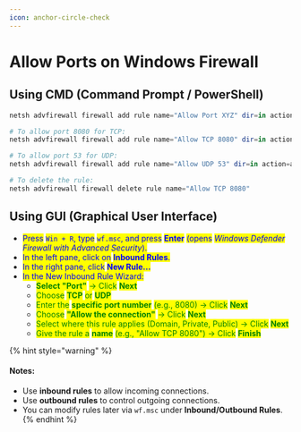```yaml
---
icon: anchor-circle-check
---
```


# Allow Ports on Windows Firewall

## Using CMD (Command Prompt / PowerShell)

```powershell
netsh advfirewall firewall add rule name="Allow Port XYZ" dir=in action=allow protocol=TCP localport=PORT_NUMBER

# To allow port 8080 for TCP:
netsh advfirewall firewall add rule name="Allow TCP 8080" dir=in action=allow protocol=TCP localport=8080

# To allow port 53 for UDP:
netsh advfirewall firewall add rule name="Allow UDP 53" dir=in action=allow protocol=UDP localport=53

# To delete the rule:
netsh advfirewall firewall delete rule name="Allow TCP 8080"
```



## Using GUI (Graphical User Interface)

* <mark style="color:blue;">Press</mark> <mark style="color:blue;"></mark><mark style="color:blue;">`Win + R`</mark><mark style="color:blue;">, type</mark> <mark style="color:blue;"></mark><mark style="color:blue;">`wf.msc`</mark><mark style="color:blue;">, and press</mark> <mark style="color:blue;"></mark><mark style="color:blue;">**Enter**</mark> <mark style="color:blue;"></mark><mark style="color:blue;">(opens</mark> <mark style="color:blue;"></mark>_<mark style="color:blue;">Windows Defender Firewall with Advanced Security</mark>_<mark style="color:blue;">).</mark>
* <mark style="color:blue;">In the left pane, click on</mark> <mark style="color:blue;"></mark><mark style="color:blue;">**Inbound Rules**</mark><mark style="color:blue;">.</mark>
* <mark style="color:blue;">In the right pane, click</mark> <mark style="color:blue;"></mark><mark style="color:blue;">**New Rule...**</mark>
* <mark style="color:blue;">In the New Inbound Rule Wizard:</mark>
  * <mark style="color:green;">**Select "Port"**</mark> <mark style="color:green;"></mark><mark style="color:green;">→ Click</mark> <mark style="color:green;"></mark><mark style="color:green;">**Next**</mark>
  * <mark style="color:green;">Choose</mark> <mark style="color:green;"></mark><mark style="color:green;">**TCP**</mark> <mark style="color:green;"></mark><mark style="color:green;">or</mark> <mark style="color:green;"></mark><mark style="color:green;">**UDP**</mark>
  * <mark style="color:green;">Enter the</mark> <mark style="color:green;"></mark><mark style="color:green;">**specific port number**</mark> <mark style="color:green;"></mark><mark style="color:green;">(e.g., 8080) → Click</mark> <mark style="color:green;"></mark><mark style="color:green;">**Next**</mark>
  * <mark style="color:green;">Choose</mark> <mark style="color:green;"></mark><mark style="color:green;">**"Allow the connection"**</mark> <mark style="color:green;"></mark><mark style="color:green;">→ Click</mark> <mark style="color:green;"></mark><mark style="color:green;">**Next**</mark>
  * <mark style="color:green;">Select where this rule applies (Domain, Private, Public) → Click</mark> <mark style="color:green;"></mark><mark style="color:green;">**Next**</mark>
  * <mark style="color:green;">Give the rule a</mark> <mark style="color:green;"></mark><mark style="color:green;">**name**</mark> <mark style="color:green;"></mark><mark style="color:green;">(e.g., "Allow TCP 8080") → Click</mark> <mark style="color:green;"></mark><mark style="color:green;">**Finish**</mark>



{% hint style="warning" %}
#### Notes:

* Use **inbound rules** to allow incoming connections.
* Use **outbound rules** to control outgoing connections.
* You can modify rules later via `wf.msc` under **Inbound/Outbound Rules**.
{% endhint %}

